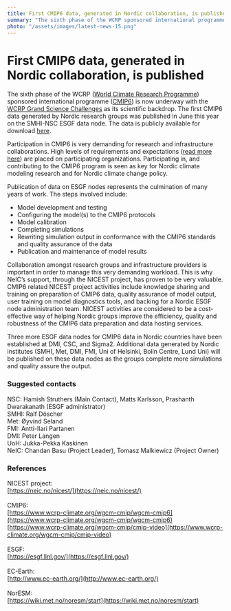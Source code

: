 ```yaml
---
title: First CMIP6 data, generated in Nordic collaboration, is published
summary: "The sixth phase of the WCRP sponsored international programme is now underway with the WCRP Grand Science Challenges as its scientific backdrop. The first CMIP6 data generated by Nordic research groups was published in June this year on the SMHI-NSC ESGF data node."
photo: "/assets/images/latest-news-15.png"
---
```


First CMIP6 data, generated in Nordic collaboration, is published
===============================

The sixth phase of the WCRP ([World Climate Research Programme](https://www.wcrp-climate.org/)) sponsored international programme ([CMIP6](https://www.wcrp-climate.org/wgcm-cmip/wgcm-cmip6)) is now underway with the [WCRP Grand Science Challenges](https://www.wcrp-climate.org/grand-challenges/grand-challenges-overview) as its scientific backdrop. The first CMIP6 data generated by Nordic research groups was published in June this year on the SMHI-NSC ESGF data node. The data is publicly available for download [here](https://esg-dn1.nsc.liu.se/search/cmip6-liu/).<br>

Participation in CMIP6 is very demanding for research and infrastructure collaborations. High levels of requirements and expectations ([read more here](https://pcmdi.llnl.gov/CMIP6/Guide/modelers.html#1-requirements-and-expectations)) are placed on participating organizations. Participating in, and contributing to the CMIP6 program is seen as key for Nordic climate modeling research and for Nordic climate change policy.<br>

Publication of data on ESGF nodes represents the culmination of many years of work. The steps involved include:
* Model development and testing
* Configuring the model(s) to the CMIP6 protocols
* Model calibration
* Completing simulations
* Rewriting simulation output in conformance with the CMIP6 standards and quality assurance of the data
* Publication and maintenance of model results <br>

Collaboration amongst research groups and infrastructure providers is important in order to manage this very demanding workload. This is why NeIC’s support, through the NICEST project, has proven to be very valuable. CMIP6 related NICEST project activities include knowledge sharing and training on preparation of CMIP6 data, quality assurance of model output, user training on model diagnostics tools, and backing for a Nordic ESGF node administration team. NICEST activities are considered to be a cost-effective way of helping Nordic groups improve the efficiency​​, quality and ​​robustness​​ of ​​the CMIP6 data preparation and data hosting services.<br>

Three more ESGF data nodes for CMIP6 data in Nordic countries have been established at DMI, CSC, and Sigma2. Additional data generated by Nordic institutes (SMHI, Met, DMI, FMI, Uni of Helsinki, Bolin Centre, Lund Uni) will be published on these data nodes as the groups complete more simulations and quality assure the output.<br>

### Suggested contacts
NSC: Hamish Struthers (Main Contact), Matts Karlsson, Prashanth Dwarakanath (ESGF administrator) <br>
SMHI: Ralf Döscher <br>
Met: Øyvind Seland <br>
FMI: Antti-Ilari Partanen <br>
DMI: Peter Langen <br>
UoH: Jukka-Pekka Kaskinen <br>
NeIC: Chandan Basu (Project Leader), Tomasz Malkiewicz (Project Owner) <br>

### References
NICEST project: <br>
[https://neic.no/nicest/](https://neic.no/nicest/)<br>
<br>
CMIP6:<br>
[https://www.wcrp-climate.org/wgcm-cmip/wgcm-cmip6](https://www.wcrp-climate.org/wgcm-cmip/wgcm-cmip6)<br>
[https://www.wcrp-climate.org/wgcm-cmip/cmip-video](https://www.wcrp-climate.org/wgcm-cmip/cmip-video)<br>
<br>
ESGF:<br>
[https://esgf.llnl.gov/](https://esgf.llnl.gov/)<br>
<br>
EC-Earth:<br>
[http://www.ec-earth.org/](http://www.ec-earth.org/)<br>
<br>
NorESM:<br>
[https://wiki.met.no/noresm/start](https://wiki.met.no/noresm/start)
